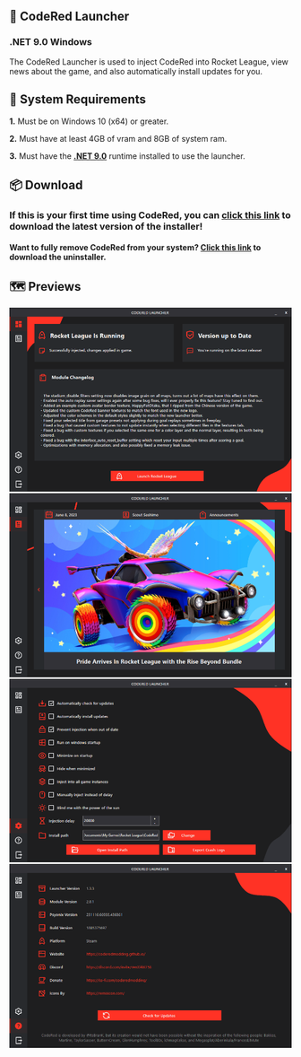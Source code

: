 ## 🚀 CodeRed Launcher
### .NET 9.0 Windows

The CodeRed Launcher is used to inject CodeRed into Rocket League, view news about the game, and also automatically install updates for you.

## 📌 System Requirements
**1.** Must be on Windows 10 (x64) or greater.

**2.** Must have at least 4GB of vram and 8GB of system ram.

**3.** Must have the [**.NET 9.0**](<https://dotnet.microsoft.com/en-us/download/dotnet/9.0>) runtime installed to use the launcher.

## 📦 Download
### If this is your first time using CodeRed, you can [click this link](https://github.com/CodeRedModding/CodeRed-Launcher/releases/latest/download/CodeRedLauncher.zip) to download the latest version of the installer!
#### Want to fully remove CodeRed from your system? [Click this link](https://github.com/CodeRedModding/CodeRed-Launcher/releases/latest/download/CodeRedUninstaller.zip) to download the uninstaller.

## 🗺️ Previews

![](Previews/Dashboard.png?raw=true)
![](Previews/News.png?raw=true)
![](Previews/Settings.png?raw=true)
![](Previews/About.png?raw=true)
